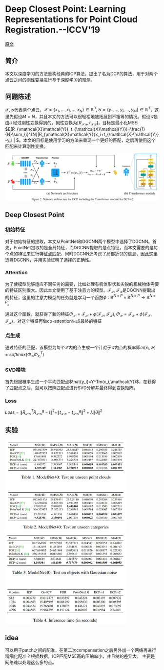 # Deep Closest Point: Learning Representations for Point Cloud Registration.--ICCV'19
[原文](../paper_pdf/Wang_Deep_Closest_Point_Learning_Representations_for_Point_Cloud_Registration_ICCV_2019_paper.pdf)
## 简介
本文以深度学习的方法重构经典的ICP算法，提出了名为DCP的算法，用于对两个点云之间的刚性变换进行基于深度学习的预测。
## 问题陈述
$\mathcal{X}, \mathcal{Y}$代表两个点云，$\mathcal{X}=\{x_1,...,x_i,...,x_N\}\in \mathbb{R}^3, \mathcal{Y}=\{y_1,...,y_i,...,y_M\}\in \mathbb{R}^3$，这里先假设$M=N$，并且本文的方法可以很轻松地被拓展到不相等的情况。假设$\mathcal{Y}$是由$\mathcal{X}$经过刚性变换得到的，刚性变换为$[R_{\mathcal{X}\mathcal{Y}}, t_{\mathcal{X}\mathcal{Y}}]$，目标是最小化MSE:
$E(R_{\mathcal{X}\mathcal{Y}}, t_{\mathcal{X}\mathcal{Y}})=\frac{1}{N}\sum_{i}^{N}\|R_{\mathcal{X}\mathcal{Y}}x_i+t_{\mathcal{X}\mathcal{Y}}-y_i \| $。本文的目标是使用学习的方法来重现一个更好的匹配，之后再使用这个匹配来计算刚性变换。

![Overview](overview.jpg)

## Deep Closest Point
### 初始特征
对于初始特征的提取，本文从PointNet和DGCNN两个模型中选择了DGCNN。首先，PointNet提取的是全局特征，而DGCNN提取的是点特征，而本文需要的是每个点的特征来进行特征点匹配，同时DGCNN还考虑了局部近邻的信息，因此这里选择DGCNN，并用实验证明了选择的正确性。
### Attention
为了使模型能够适应不同任务的需要，比如处理有机体形状和尖锐的机械物体需要的特征区别很大。因此本文使用了基于注意力的模型。$\mathcal{F}_\mathcal{X},\mathcal{F}_\mathcal{Y}$是DGCNN提取出的特征，这里的注意力模型的任务就是学习一个函数$\phi:\mathbb{R}^{N\times P}\times \mathbb{R}^{N\times P}\rightarrow \mathbb{R}^{N\times P}$。

通过这个函数，就获得了新的特征$\Phi_\mathcal{X}=\mathcal{F}_\mathcal{X}+\phi(\mathcal{F}_\mathcal{X},\mathcal{F}_\mathcal{Y}), \Phi_\mathcal{Y}=\mathcal{F}_\mathcal{Y}+\phi(\mathcal{F}_\mathcal{X},\mathcal{F}_\mathcal{Y})$，对这个特征再做co-attention生成最终的特征
### 点生成
通过特征的匹配，该模型为每个$\mathcal{X}$内的点生成一个针对于$\mathcal{Y}$内点的概率即$m(x_i,\mathcal{Y})=softmax(\Phi_\mathcal{Y}\Phi_{x_i}^T)$
### SVD模块
首先根据概率生成一个平均匹配点$\hat{y_i}=Y^Tm(x_i,\mathcal{Y})$，在获得了匹配点之后，就可以按照匹配点进行SVD分解并最终得到变换矩阵。
### Loss
$Loss=\|R_{\mathcal{X}\mathcal{Y}}^TR_{\mathcal{X}\mathcal{Y}}^g-I\|^2+\|t_{\mathcal{X}\mathcal{Y}}-t_{\mathcal{X}\mathcal{Y}}^g\|^2+\lambda \|\theta\|^2$
## 实验
<img src="experiment_1.jpg" width="400" height="300"/> <img src="experiment_2.jpg" width="400" height="300"/>

## idea
可以用于patch之间的配准，在第二次compensation之后另外加一个网络再进行精细化配准？根据数据，ICP匹配MSE高的压缩率小，并且树的差异大。
主要是网络难以处理这么多的点。